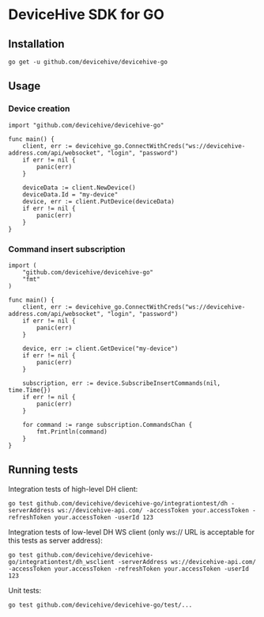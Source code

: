 # DeviceHive SDK for GO

## Installation

    go get -u github.com/devicehive/devicehive-go

## Usage
### Device creation

    import "github.com/devicehive/devicehive-go"

    func main() {
        client, err := devicehive_go.ConnectWithCreds("ws://devicehive-address.com/api/websocket", "login", "password")
        if err != nil {
            panic(err)
        }

        deviceData := client.NewDevice()
        deviceData.Id = "my-device"
        device, err := client.PutDevice(deviceData)
        if err != nil {
            panic(err)
        }
    }


### Command insert subscription

    import (
        "github.com/devicehive/devicehive-go"
        "fmt"
    )

    func main() {
        client, err := devicehive_go.ConnectWithCreds("ws://devicehive-address.com/api/websocket", "login", "password")
        if err != nil {
            panic(err)
        }

        device, err := client.GetDevice("my-device")
        if err != nil {
            panic(err)
        }

        subscription, err := device.SubscribeInsertCommands(nil, time.Time{})
        if err != nil {
            panic(err)
        }

        for command := range subscription.CommandsChan {
            fmt.Println(command)
        }
    }

## Running tests
Integration tests of high-level DH client:

    go test github.com/devicehive/devicehive-go/integrationtest/dh -serverAddress ws://devicehive-api.com/ -accessToken your.accessToken -refreshToken your.accessToken -userId 123

Integration tests of low-level DH WS client (only ws:// URL is acceptable for this tests as server address):

    go test github.com/devicehive/devicehive-go/integrationtest/dh_wsclient -serverAddress ws://devicehive-api.com/ -accessToken your.accessToken -refreshToken your.accessToken -userId 123

Unit tests:

    go test github.com/devicehive/devicehive-go/test/...

